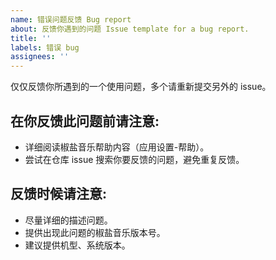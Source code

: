 ```yaml
---
name: 错误问题反馈 Bug report
about: 反馈你遇到的问题 Issue template for a bug report.
title: ''
labels: 错误 bug
assignees: ''
---
```


仅仅反馈你所遇到的一个使用问题，多个请重新提交另外的 issue。

在你反馈此问题前请注意:
-------------------------

- 详细阅读椒盐音乐帮助内容（应用设置-帮助）。
- 尝试在仓库 issue 搜索你要反馈的问题，避免重复反馈。

反馈时候请注意:
-------------------------
- 尽量详细的描述问题。
- 提供出现此问题的椒盐音乐版本号。
- 建议提供机型、系统版本。
